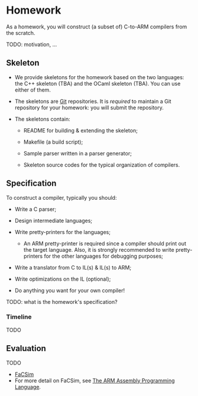# Homework

As a homework, you will construct (a subset of) C-to-ARM compilers from
the scratch.

TODO: motivation, ...


## Skeleton

- We provide skeletons for the homework based on the two languages:
  the C++ skeleton (TBA) and the OCaml skeleton (TBA).  You can use
  either of them.

- The skeletons are [Git](git.md) repositories.  It is *required* to
  maintain a Git repository for your homework: you will submit the
  repository.

- The skeletons contain:

    + README for building & extending the skeleton;

    + Makefile (a build script);

    + Sample parser written in a parser generator;

    + Skeleton source codes for the typical organization of compilers.


## Specification

To construct a compiler, typically you should:

- Write a C parser;

- Design intermediate languages;

- Write pretty-printers for the languages;

    + An ARM pretty-printer is required since a compiler should print
      out the target language.  Also, it is strongly recommended to
      write pretty-printers for the other languages for debugging
      purposes;

- Write a translator from C to IL(s) & IL(s) to ARM;

- Write optimizations on the IL (optional);

- Do anything you want for your own compiler!


TODO: what is the homework's specification?

### Timeline

TODO


## Evaluation

TODO

- [FaCSim](http://aces.snu.ac.kr/software/facsim/)
- For more detail on FaCSim, see
  [The ARM Assembly Programming Language](the-arm-assembly-programming-language.md).
